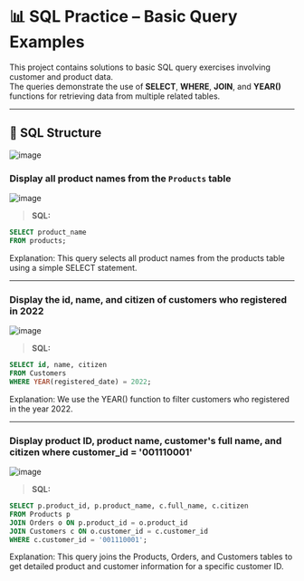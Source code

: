 # 📊 SQL Practice – Basic Query Examples

This project contains solutions to basic SQL query exercises involving customer and product data.  
The queries demonstrate the use of **SELECT**, **WHERE**, **JOIN**, and **YEAR()** functions for retrieving data from multiple related tables.

---

## 📝 SQL Structure
![image](https://github.com/user-attachments/assets/1d5ba39a-a804-4480-b541-2749860f0846)

### Display all product names from the `Products` table
![image](https://github.com/user-attachments/assets/381bab52-e186-4f11-991e-d5ef7adfd6e9)
> **SQL:**
```sql
SELECT product_name
FROM products;
```
Explanation:
This query selects all product names from the products table using a simple SELECT statement.

---

### Display the id, name, and citizen of customers who registered in 2022
![image](https://github.com/user-attachments/assets/f04cf4d3-3019-4b32-9687-e4a50b8d4532)

> **SQL:**
```sql
SELECT id, name, citizen
FROM Customers
WHERE YEAR(registered_date) = 2022;
```
Explanation:
We use the YEAR() function to filter customers who registered in the year 2022.

---

### Display product ID, product name, customer's full name, and citizen where customer_id = '001110001'
![image](https://github.com/user-attachments/assets/05e2c1ec-0f4a-45d3-93d9-a8e8e79ab5c6)


> **SQL:**
```sql
SELECT p.product_id, p.product_name, c.full_name, c.citizen
FROM Products p
JOIN Orders o ON p.product_id = o.product_id
JOIN Customers c ON o.customer_id = c.customer_id
WHERE c.customer_id = '001110001';
```
Explanation:
This query joins the Products, Orders, and Customers tables to get detailed product and customer information for a specific customer ID.
